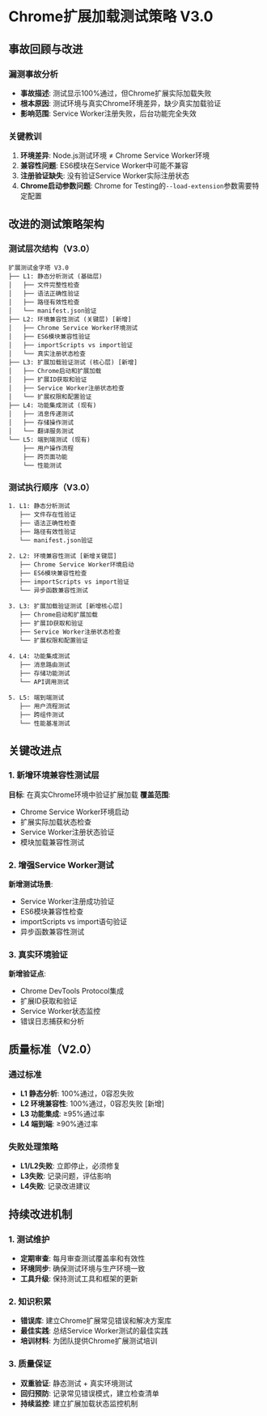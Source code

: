 # Chrome扩展加载测试策略 V3.0

## 事故回顾与改进

### 漏测事故分析
- **事故描述**: 测试显示100%通过，但Chrome扩展实际加载失败
- **根本原因**: 测试环境与真实Chrome环境差异，缺少真实加载验证
- **影响范围**: Service Worker注册失败，后台功能完全失效

### 关键教训
1. **环境差异**: Node.js测试环境 ≠ Chrome Service Worker环境
2. **兼容性问题**: ES6模块在Service Worker中可能不兼容
3. **注册验证缺失**: 没有验证Service Worker实际注册状态
4. **Chrome启动参数问题**: Chrome for Testing的`--load-extension`参数需要特定配置

## 改进的测试策略架构

### 测试层次结构（V3.0）

```
扩展测试金字塔 V3.0
├── L1: 静态分析测试 (基础层)
│   ├── 文件完整性检查
│   ├── 语法正确性验证
│   ├── 路径有效性检查
│   └── manifest.json验证
├── L2: 环境兼容性测试 (关键层) [新增]
│   ├── Chrome Service Worker环境测试
│   ├── ES6模块兼容性验证
│   ├── importScripts vs import验证
│   └── 真实注册状态检查
├── L3: 扩展加载验证测试 (核心层) [新增]
│   ├── Chrome启动和扩展加载
│   ├── 扩展ID获取和验证
│   ├── Service Worker注册状态检查
│   └── 扩展权限和配置验证
├── L4: 功能集成测试 (现有)
│   ├── 消息传递测试
│   ├── 存储操作测试
│   └── 翻译服务测试
└── L5: 端到端测试 (现有)
    ├── 用户操作流程
    ├── 跨页面功能
    └── 性能测试
```

### 测试执行顺序（V3.0）

```
1. L1: 静态分析测试
   ├── 文件存在性验证
   ├── 语法正确性检查
   ├── 路径有效性验证
   └── manifest.json验证

2. L2: 环境兼容性测试 [新增关键层]
   ├── Chrome Service Worker环境启动
   ├── ES6模块兼容性检查
   ├── importScripts vs import验证
   └── 异步函数兼容性测试

3. L3: 扩展加载验证测试 [新增核心层]
   ├── Chrome启动和扩展加载
   ├── 扩展ID获取和验证
   ├── Service Worker注册状态检查
   └── 扩展权限和配置验证

4. L4: 功能集成测试
   ├── 消息路由测试
   ├── 存储功能测试
   └── API调用测试

5. L5: 端到端测试
   ├── 用户流程测试
   ├── 跨组件测试
   └── 性能基准测试
```

## 关键改进点

### 1. 新增环境兼容性测试层

**目标**: 在真实Chrome环境中验证扩展加载
**覆盖范围**:
- Chrome Service Worker环境启动
- 扩展实际加载状态检查
- Service Worker注册状态验证
- 模块加载兼容性测试

### 2. 增强Service Worker测试

**新增测试场景**:
- Service Worker注册成功验证
- ES6模块兼容性检查
- importScripts vs import语句验证
- 异步函数兼容性测试

### 3. 真实环境验证

**新增验证点**:
- Chrome DevTools Protocol集成
- 扩展ID获取和验证
- Service Worker状态监控
- 错误日志捕获和分析

## 质量标准（V2.0）

### 通过标准
- **L1 静态分析**: 100%通过，0容忍失败
- **L2 环境兼容性**: 100%通过，0容忍失败 [新增]
- **L3 功能集成**: ≥95%通过率
- **L4 端到端**: ≥90%通过率

### 失败处理策略
- **L1/L2失败**: 立即停止，必须修复
- **L3失败**: 记录问题，评估影响
- **L4失败**: 记录改进建议

## 持续改进机制

### 1. 测试维护
- **定期审查**: 每月审查测试覆盖率和有效性
- **环境同步**: 确保测试环境与生产环境一致
- **工具升级**: 保持测试工具和框架的更新

### 2. 知识积累
- **错误库**: 建立Chrome扩展常见错误和解决方案库
- **最佳实践**: 总结Service Worker测试的最佳实践
- **培训材料**: 为团队提供Chrome扩展测试培训

### 3. 质量保证
- **双重验证**: 静态测试 + 真实环境测试
- **回归预防**: 记录常见错误模式，建立检查清单
- **持续监控**: 建立扩展加载状态监控机制
